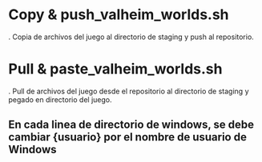 # Copy & push_valheim_worlds.sh

. Copia de archivos del juego al directorio de staging y push al repositorio.

# Pull & paste_valheim_worlds.sh

. Pull de archivos del juego desde el repositorio al directorio de staging y pegado en directorio del juego.

## En cada linea de directorio de windows, se debe cambiar {usuario} por el nombre de usuario de Windows
